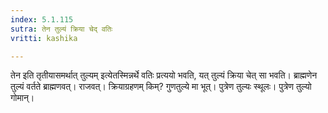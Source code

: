 ```yaml
---
index: 5.1.115
sutra: तेन तुल्यं क्रिया चेद् वतिः
vritti: kashika

---
```

तेन इति तृतीयासमर्थात् तुल्यम् इत्येतस्मिन्नर्थे वतिः प्रत्ययो भवति, यत् तुल्यं क्रिया चेत् सा भवति। ब्राह्मणेन तुल्यं वर्तते ब्राह्मणवत्। राजवत्। क्रियाग्रहणम् किम्? गुणतुल्ये मा भूत्। पुत्रेण तुल्यः स्थूलः। पुत्रेण तुल्यो गोमान्।